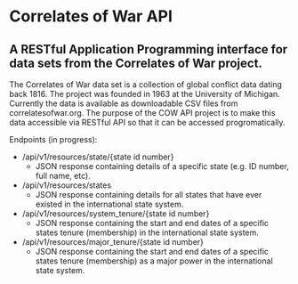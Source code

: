 # Correlates of War API

## A RESTful Application Programming interface for data sets from the Correlates of War project.

The Correlates of War data set is a collection of global conflict data dating back 1816. The project was founded in 1963 at the University of Michigan. Currently the data is available as downloadable CSV files from correlatesofwar.org. The purpose of the COW API project is to make this data accessible via RESTful API so that it can be accessed progromatically.

Endpoints (in progress):
* /api/v1/resources/state/{state id number}
  * JSON response containing details of a specific state (e.g. ID number, full name, etc).
* /api/v1/resources/states
  * JSON response containing details for all states that have ever existed in the international state system.
* /api/v1/resources/system_tenure/{state id number}
  * JSON response containing the start and end dates of a specific states tenure (membership) in the international state system.
* /api/v1/resources/major_tenure/{state id number}
  * JSON response containing the start and end dates of a specific states tenure (membership) as a major power in the international state system.